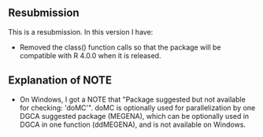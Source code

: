 ## Resubmission
This is a resubmission. In this version I have:

* Removed the class() function calls so that the package will be compatible with R 4.0.0 when it is released. 

## Explanation of NOTE
* On Windows, I got a NOTE that "Package suggested but not available for checking: 'doMC'". doMC is optionally used for parallelization by one DGCA suggested package (MEGENA), which can be optionally used in DGCA in one function (ddMEGENA), and is not available on Windows.
